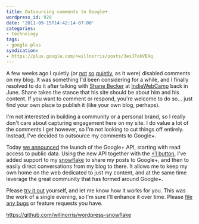 ```yaml
---
title: Outsourcing comments to Google+
wordpress_id: 929
date: '2011-09-15T14:42:14-07:00'
categories:
- technology
tags:
- google-plus
syndication:
- https://plus.google.com/+willnorris/posts/3exJFokVEHq
---
```

A few weeks ago I quietly (or [not][] [so][] [quietly][], as it were) disabled comments on my blog.  It was something
I'd been considering for a while, and I finally resolved to do it after talking with [Shane Becker][] at
[IndieWebCamp][] back in June.  Shane takes the stance that his site should be about him and his content.  If you want
to comment or respond, you're welcome to do so... just find your own place to publish it (like your own blog, perhaps).

I'm not interested in building a community or a personal brand, so I really don't care about capturing engagement here
on my site.  I do value a lot of the comments I get however, so I'm not looking to cut things off entirely.  Instead,
I've decided to outsource my comments to Google+.

Today [we announced][] the launch of the Google+ API, starting with read access to public data.  Using the new API
together with the [+1 button][], I've added support to my [snowflake][] to share my posts to Google+, and then to easily
direct conversations from my blog to there.  It allows me to keep my own home on the web dedicated to just my content,
and at the same time leverage the great community that has formed around Google+.

Please [try it out][snowflake] yourself, and let me know how it works for you.  This was the work of a single evening,
so I'm sure I'll enhance it over time.  Please [file any bugs][] or feature requests you have.

<https://github.com/willnorris/wordpress-snowflake>

[not]: https://twitter.com/andrewwatson/status/101351332602060800
[so]: https://twitter.com/ChrisSaad/status/101351327149473792
[quietly]: https://twitter.com/willnorris/status/101351800992575488
[Shane Becker]: http://iamshane.com/
[IndieWebCamp]: http://indiewebcamp.com/
[we announced]: http://googleplusplatform.blogspot.com/
[Google+]: http://www.google.com/+
[+1 button]: http://developers.google.com/+/plugins/+1button/
[snowflake]: https://github.com/willnorris/wordpress-snowflake
[file any bugs]: https://github.com/willnorris/wordpress-snowflake/issues

